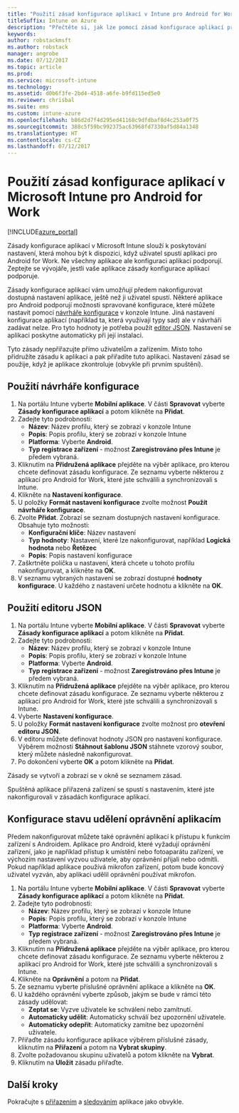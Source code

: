 ```yaml
---
title: "Použití zásad konfigurace aplikací v Intune pro Android for Work"
titleSuffix: Intune on Azure
description: "Přečtěte si, jak lze pomocí zásad konfigurace aplikací předávat konfigurační data do aplikace pro Android for Work při jejím spuštění."
keywords: 
author: robstackmsft
ms.author: robstack
manager: angrobe
ms.date: 07/12/2017
ms.topic: article
ms.prod: 
ms.service: microsoft-intune
ms.technology: 
ms.assetid: d0b6f3fe-2bd4-4518-a6fe-b9fd115ed5e0
ms.reviewer: chrisbal
ms.suite: ems
ms.custom: intune-azure
ms.openlocfilehash: b86d2d7f4d295ed41168c9dfdbaf8d4c253a0f75
ms.sourcegitcommit: 388c5f59bc992375ac63968fd7330af5d84a1348
ms.translationtype: HT
ms.contentlocale: cs-CZ
ms.lasthandoff: 07/12/2017
---
```

# <a name="how-to-use-microsoft-intune-app-configuration-policies-for-android-for-work"></a>Použití zásad konfigurace aplikací v Microsoft Intune pro Android for Work

[!INCLUDE[azure_portal](./includes/azure_portal.md)]

Zásady konfigurace aplikací v Microsoft Intune slouží k poskytování nastavení, která mohou být k dispozici, když uživatel spustí aplikaci pro Android for Work. Ne všechny aplikace ale konfiguraci aplikací podporují. Zeptejte se vývojáře, jestli vaše aplikace zásady konfigurace aplikací podporuje.

Zásady konfigurace aplikací vám umožňují předem nakonfigurovat dostupná nastavení aplikace, ještě než ji uživatel spustí. Některé aplikace pro Android podporují možnosti spravované konfigurace, které můžete nastavit pomocí [návrháře konfigurace](#use-configuration-designer) v konzole Intune. Jiná nastavení konfigurace aplikací (například ta, která využívají typy sad) ale v návrháři zadávat nelze.  Pro tyto hodnoty je potřeba použít [editor JSON](#use-json-editor).   Nastavení se aplikaci poskytne automaticky při její instalaci.

Tyto zásady nepřiřazujte přímo uživatelům a zařízením. Místo toho přidružíte zásadu k aplikaci a pak přiřadíte tuto aplikaci. Nastavení zásad se použije, když je aplikace zkontroluje (obvykle při prvním spuštění).

## <a name="use-configuration-designer"></a>Použití návrháře konfigurace

1. Na portálu Intune vyberte **Mobilní aplikace**. V části **Spravovat** vyberte **Zásady konfigurace aplikací** a potom klikněte na **Přidat**.
2. Zadejte tyto podrobnosti:
    - **Název**: Název profilu, který se zobrazí v konzole Intune
    - **Popis**: Popis profilu, který se zobrazí v konzole Intune
    - **Platforma**: Vyberte **Android**.
    - **Typ registrace zařízení** - možnost **Zaregistrováno přes Intune** je předem vybraná.
3. Kliknutím na **Přidružená aplikace** přejděte na výběr aplikace, pro kterou chcete definovat zásadu konfigurace.  Ze seznamu vyberte některou z aplikací pro Android for Work, které jste schválili a synchronizovali s Intune.
4. Klikněte na **Nastavení konfigurace**.
5. U položky **Formát nastavení konfigurace** zvolte možnost **Použít návrháře konfigurace**.
6. Zvolte **Přidat**. Zobrazí se seznam dostupných nastavení konfigurace. Obsahuje tyto možnosti:
    - **Konfigurační klíče**: Název nastavení
    - **Typ hodnoty**: Nastavení, které lze nakonfigurovat, například **Logická hodnota** nebo **Řetězec**
    - **Popis**: Popis nastavení konfigurace
7. Zaškrtněte políčka u nastavení, která chcete u tohoto profilu nakonfigurovat, a klikněte na **OK**.
8. V seznamu vybraných nastavení se zobrazí dostupné **hodnoty konfigurace**. U každého z nastavení určete hodnotu a klikněte na **OK**.

## <a name="use-json-editor"></a>Použití editoru JSON

1. Na portálu Intune vyberte **Mobilní aplikace**. V části **Spravovat** vyberte **Zásady konfigurace aplikací** a potom klikněte na **Přidat**.
2. Zadejte tyto podrobnosti:
    - **Název**: Název profilu, který se zobrazí v konzole Intune
    - **Popis**: Popis profilu, který se zobrazí v konzole Intune
    - **Platforma**: Vyberte **Android**.
    - **Typ registrace zařízení** - možnost **Zaregistrováno přes Intune** je předem vybraná.
3. Kliknutím na **Přidružená aplikace** přejděte na výběr aplikace, pro kterou chcete definovat zásadu konfigurace.  Ze seznamu vyberte některou z aplikací pro Android for Work, které jste schválili a synchronizovali s Intune.
5. Vyberte **Nastavení konfigurace**.
6. U položky **Formát nastavení konfigurace** zvolte možnost pro **otevření editoru JSON**.
7. V editoru můžete definovat hodnoty JSON pro nastavení konfigurace. Výběrem možnosti **Stáhnout šablonu JSON** stáhnete vzorový soubor, který můžete následně nakonfigurovat.
8. Po dokončení vyberte **OK** a potom klikněte na **Přidat**.

Zásady se vytvoří a zobrazí se v okně se seznamem zásad.



Spuštěná aplikace přiřazená zařízení se spustí s nastavením, které jste nakonfigurovali v zásadách konfigurace aplikací.

## <a name="preconfigure-permissions-grant-state-for-apps"></a>Konfigurace stavu udělení oprávnění aplikacím

Předem nakonfigurovat můžete také oprávnění aplikací k přístupu k funkcím zařízení s Androidem. Aplikace pro Android, které vyžadují oprávnění zařízení, jako je například přístup k umístění nebo fotoaparátu zařízení, ve výchozím nastavení vyzvou uživatele, aby oprávnění přijali nebo odmítli. Pokud například aplikace používá mikrofon zařízení, potom bude koncový uživatel vyzván, aby aplikaci udělil oprávnění používat mikrofon.

1. Na portálu Intune vyberte **Mobilní aplikace**. V části **Spravovat** vyberte **Zásady konfigurace aplikací** a potom klikněte na **Přidat**.
2. Zadejte tyto podrobnosti:
    - **Název**: Název profilu, který se zobrazí v konzole Intune
    - **Popis**: Popis profilu, který se zobrazí v konzole Intune
    - **Platforma**: Vyberte **Android**.
    - **Typ registrace zařízení** - možnost **Zaregistrováno přes Intune** je předem vybraná.
3. Kliknutím na **Přidružená aplikace** přejděte na výběr aplikace, pro kterou chcete definovat zásadu konfigurace.  Ze seznamu vyberte některou z aplikací pro Android for Work, které jste schválili a synchronizovali s Intune.
5. Klikněte na **Oprávnění** a potom na **Přidat**.
6. Ze seznamu vyberte příslušné oprávnění aplikace a klikněte na **OK**.
7. U každého oprávnění vyberte způsob, jakým se bude v rámci této zásady udělovat:
    - **Zeptat se**: Vyzve uživatele ke schválení nebo zamítnutí.
    - **Automaticky udělit**: Automaticky schválí bez upozornění uživatele.
    - **Automaticky odepřít**: Automaticky zamítne bez upozornění uživatele.
8. Přiřaďte zásadu konfigurace aplikace výběrem příslušné zásady, kliknutím na **Přiřazení** a potom na **Vybrat skupiny**.
9. Zvolte požadovanou skupinu uživatelů a potom klikněte na **Vybrat**.
10. Kliknutím na **Uložit** zásadu přiřaďte.

## <a name="next-steps"></a>Další kroky

Pokračujte s [přiřazením](apps-deploy.md) a [sledováním](apps-monitor.md) aplikace jako obvykle.

